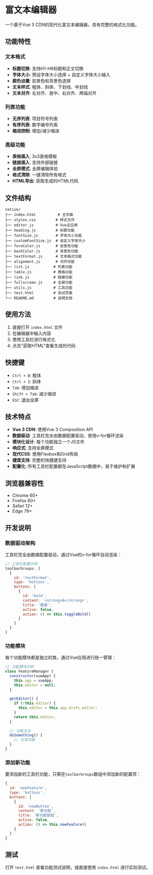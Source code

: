 # 富文本编辑器

一个基于Vue 3 CDN的现代化富文本编辑器，具有完整的格式化功能。

## 功能特性

### 文本格式
- **标题切换**: 支持H1-H6标题和正文切换
- **字体大小**: 预设字体大小选择 + 自定义字体大小输入
- **颜色设置**: 前景色和背景色选择
- **文本样式**: 粗体、斜体、下划线、中划线
- **文本对齐**: 左对齐、居中、右对齐、两端对齐

### 列表功能
- **无序列表**: 项目符号列表
- **有序列表**: 数字编号列表
- **缩进控制**: 增加/减少缩进

### 高级功能
- **表格插入**: 3x3表格模板
- **链接插入**: 支持外部链接
- **全屏模式**: 全屏编辑体验
- **格式清除**: 一键清除所有格式
- **HTML导出**: 获取生成的HTML代码

## 文件结构

```
native/
├── index.html          # 主页面
├── styles.css         # 样式文件
├── editor.js          # Vue主应用
├── heading.js         # 标题功能
├── fontSize.js        # 字体大小功能
├── customFontSize.js  # 自定义字体大小
├── foreColor.js       # 前景色功能
├── backColor.js       # 背景色功能
├── textFormat.js      # 文本格式功能
├── alignment.js       # 对齐功能
├── list.js           # 列表功能
├── table.js          # 表格功能
├── link.js           # 链接功能
├── fullscreen.js     # 全屏功能
├── utils.js          # 工具功能
├── test.html         # 测试页面
└── README.md         # 说明文档
```

## 使用方法

1. 直接打开 `index.html` 文件
2. 在编辑器中输入内容
3. 使用工具栏进行格式化
4. 点击"获取HTML"查看生成的代码

## 快捷键

- `Ctrl + B`: 粗体
- `Ctrl + I`: 斜体
- `Tab`: 增加缩进
- `Shift + Tab`: 减少缩进
- `ESC`: 退出全屏

## 技术特点

- **Vue 3 CDN**: 使用Vue 3 Composition API
- **数据驱动**: 工具栏完全由数据配置驱动，使用v-for循环渲染
- **模块化设计**: 每个功能独立一个JS文件
- **响应式**: 支持全屏模式
- **现代CSS**: 使用Flexbox和Grid布局
- **键盘支持**: 完整的快捷键支持
- **配置化**: 所有工具栏配置都在JavaScript数据中，易于维护和扩展

## 浏览器兼容性

- Chrome 60+
- Firefox 60+
- Safari 12+
- Edge 79+

## 开发说明

### 数据驱动架构

工具栏完全由数据配置驱动，通过Vue的v-for循环自动渲染：

```javascript
// 工具栏配置示例
toolbarGroups: [
  {
    id: 'textFormat',
    type: 'buttons',
    buttons: [
      {
        id: 'bold',
        content: '<strong>B</strong>',
        title: '粗体',
        active: false,
        action: () => this.toggleBold()
      }
    ]
  }
]
```

### 功能模块

每个功能模块都是独立的类，通过Vue应用进行统一管理：

```javascript
// 功能模块示例
class FeatureManager {
  constructor(vueApp) {
    this.app = vueApp;
    this.editor = null;
  }
  
  getEditor() {
    if (!this.editor) {
      this.editor = this.app.$refs.editor;
    }
    return this.editor;
  }
  
  // 功能方法
  doSomething() {
    // 实现功能
  }
}
```

### 添加新功能

要添加新的工具栏功能，只需在`toolbarGroups`数组中添加新的配置项：

```javascript
{
  id: 'newFeature',
  type: 'buttons',
  buttons: [
    {
      id: 'newButton',
      content: '新功能',
      title: '新功能按钮',
      active: false,
      action: () => this.newFeature()
    }
  ]
}
```

## 测试

打开 `test.html` 查看功能测试说明，或直接使用 `index.html` 进行实际测试。
